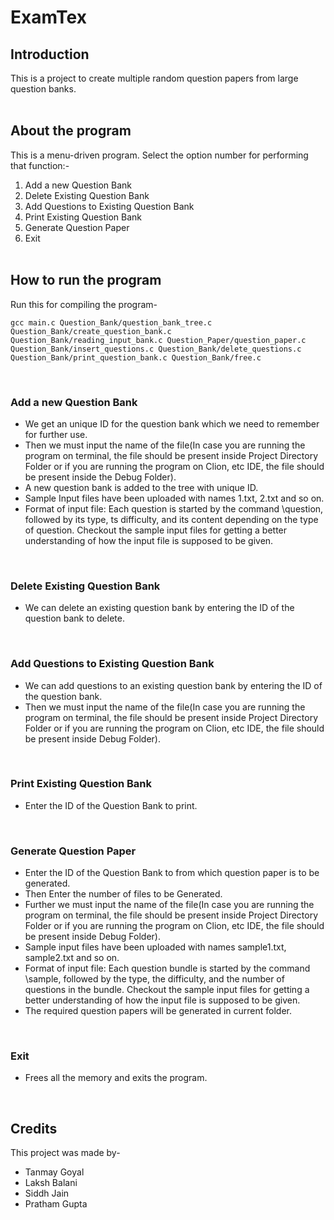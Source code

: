 # ExamTex

## Introduction
This is a project to create multiple random question papers from large question banks. <br> <br>

## About the program
This is a menu-driven program. Select the option number for performing that function:-

1. Add a new Question Bank 
1. Delete Existing Question Bank
3. Add Questions to Existing Question Bank
4. Print Existing Question Bank
5. Generate Question Paper
6. Exit
<br><br>

## How to run the program
Run this for compiling the program-
```
gcc main.c Question_Bank/question_bank_tree.c Question_Bank/create_question_bank.c Question_Bank/reading_input_bank.c Question_Paper/question_paper.c Question_Bank/insert_questions.c Question_Bank/delete_questions.c Question_Bank/print_question_bank.c Question_Bank/free.c
```
<br>

### Add a new Question Bank
* We get an unique ID for the question bank which we need to remember for further use.
* Then we must input the name of the file(In case you are running the program on terminal, the file should be present inside Project Directory Folder or if you are running the program on Clion, etc IDE, the file should be present inside the Debug Folder).
* A new question bank is added to the tree with unique ID.
* Sample Input files have been uploaded with names 1.txt, 2.txt and so on.
* Format of input file: Each question is started by the command \question, followed by its type, ts difficulty, and its content depending on the type of question. Checkout the sample input files for getting a better understanding of how the input file is supposed to be given.

<br>

### Delete Existing Question Bank
* We can delete an existing question bank by entering the ID of the question bank to delete.

<br>

### Add Questions to Existing Question Bank
* We can add questions to an existing question bank by entering the ID of the question bank.
* Then we must input the name of the file(In case you are running the program on terminal, the file should be present inside Project Directory Folder or if you are running the program on Clion, etc IDE, the file should be present inside Debug Folder).

<br>

### Print Existing Question Bank
* Enter the ID of the Question Bank to print.

<br>

### Generate Question Paper
* Enter the ID of the Question Bank to from which question paper is to be generated.
* Then Enter the number of files to be Generated.
* Further we must input the name of the file(In case you are running the program on terminal, the file should be present inside Project Directory Folder or if you are running the program on Clion, etc IDE, the file should be present inside Debug Folder).
* Sample input files have been uploaded with names sample1.txt, sample2.txt and so on. 
* Format of input file: Each question bundle is started by the command \sample, followed by the type, the difficulty, and the number of questions in the bundle. Checkout the sample input files for getting a better understanding of how the input file is supposed to be given.
* The required question papers will be generated in current folder.

<br>

### Exit
* Frees all the memory and exits the program.

<br>

## Credits
This project was made by-
* Tanmay Goyal
* Laksh Balani
* Siddh  Jain
* Pratham Gupta
